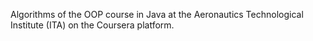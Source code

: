 Algorithms of the OOP course in Java at the Aeronautics Technological Institute (ITA) on the Coursera platform.
